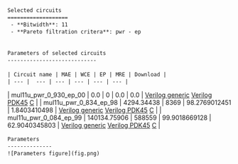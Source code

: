 
    Selected circuits
    ===================
     - **Bitwidth**: 11
     - **Pareto filtration critera**: pwr - ep
    
    
    Parameters of selected circuits
    ----------------------------
    
    | Circuit name | MAE | WCE | EP | MRE | Download |
    | --- |  --- | --- | --- | --- | --- | 
| mul11u_pwr_0_930_ep_00 | 0.0 | 0 | 0.0 | 0.0 |  [Verilog generic](mul11u_pwr_0_930_ep_00_gen.v) [Verilog PDK45](mul11u_pwr_0_930_ep_00_pdk45.v)  [C](mul11u_pwr_0_930_ep_00.c) |
| mul11u_pwr_0_834_ep_98 | 4294.34438 | 8369 | 98.2769012451 | 1.8403410498 |  [Verilog generic](mul11u_pwr_0_834_ep_98_gen.v) [Verilog PDK45](mul11u_pwr_0_834_ep_98_pdk45.v)  [C](mul11u_pwr_0_834_ep_98.c) |
| mul11u_pwr_0_084_ep_99 | 140134.75906 | 588559 | 99.9018669128 | 62.9040345803 |  [Verilog generic](mul11u_pwr_0_084_ep_99_gen.v) [Verilog PDK45](mul11u_pwr_0_084_ep_99_pdk45.v)  [C](mul11u_pwr_0_084_ep_99.c) |
    
    Parameters
    --------------
    ![Parameters figure](fig.png)
             